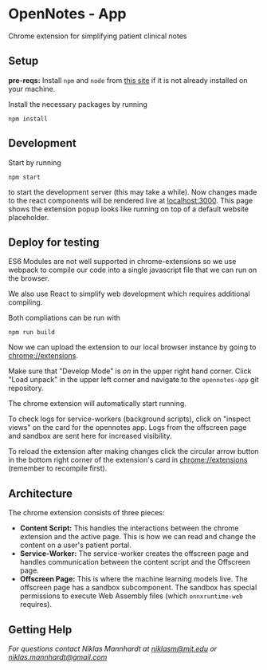 # OpenNotes - App
Chrome extension for simplifying patient clinical notes

## Setup
**pre-reqs:** Install `npm` and `node` from [this site](https://docs.npmjs.com/downloading-and-installing-node-js-and-npm) if it is not already installed on your machine.

Install the necessary packages by running
```
npm install
```

## Development

Start by running 
```
npm start
```
to start the development server (this may take a while). Now changes made to the react components will be rendered live at [localhost:3000](localhost:3000).
This page shows the extension popup looks like running on top of a default website placeholder.

## Deploy for testing

ES6 Modules are not well supported in chrome-extensions so we use webpack to compile our code into a single javascript file that we can run on the browser. 

We also use React to simplify web development which requires additional compiling.

Both compliations can be run with
```
npm run build
```

Now we can upload the extension to our local browser instance by going to [chrome://extensions](chrome://extensions).

Make sure that "Develop Mode" is _on_ in the upper right hand corner.
Click "Load unpack" in the upper left corner and navigate to the `opennotes-app` git repository.

The chrome extension will automatically start running.

To check logs for service-workers (background scripts), click on "inspect views" on the card for the opennotes app.
Logs from the offscreen page and sandbox are sent here for increased visibility.

To reload the extension after making changes click the circular arrow button in the bottom right corner of the extension's card in [chrome://extensions](chrome://extensions) (remember to recompile first).

## Architecture
The chrome extension consists of three pieces:
* **Content Script:** This handles the interactions between the chrome extension and the active page. This is how we can read and change the content on a user's patient portal.
* **Service-Worker:** The service-worker creates the offscreen page and handles communication between the content script and the Offscreen page.
* **Offscreen Page:** This is where the machine learning models live. The offscreen page has a sandbox subcomponent. The sandbox has special permissions to execute Web Assembly files (which `onnxruntime-web` requires). 

## Getting Help
*For questions contact Niklas Mannhardt at niklasm@mit.edu or niklas.mannhardt@gmail.com*
